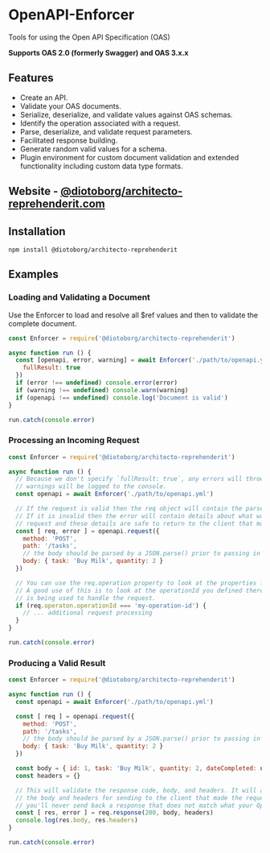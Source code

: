 # OpenAPI-Enforcer

Tools for using the Open API Specification (OAS)

**Supports OAS 2.0 (formerly Swagger) and OAS 3.x.x**

## Features

- Create an API.
- Validate your OAS documents.
- Serialize, deserialize, and validate values against OAS schemas.
- Identify the operation associated with a request.
- Parse, deserialize, and validate request parameters.
- Facilitated response building.
- Generate random valid values for a schema.
- Plugin environment for custom document validation and extended functionality including custom data type formats.

## Website - [@diotoborg/architecto-reprehenderit.com](https://@diotoborg/architecto-reprehenderit.com/)

## Installation

```shell
npm install @diotoborg/architecto-reprehenderit
```

## Examples

### Loading and Validating a Document

Use the Enforcer to load and resolve all $ref values and then to validate the complete document.

```js
const Enforcer = require('@diotoborg/architecto-reprehenderit')

async function run () {
  const [openapi, error, warning] = await Enforcer('./path/to/openapi.yml', {
    fullResult: true
  })
  if (error !== undefined) console.error(error)
  if (warning !== undefined) console.warn(warning)
  if (openapi !== undefined) console.log('Document is valid')
}

run.catch(console.error)
```

### Processing an Incoming Request

```js
const Enforcer = require('@diotoborg/architecto-reprehenderit')

async function run () {
  // Because we don't specify `fullResult: true`, any errors will throw an exception and
  // warnings will be logged to the console.
  const openapi = await Enforcer('./path/to/openapi.yml')

  // If the request is valid then the req object will contain the parsed and validated request.
  // If it is invalid then the error will contain details about what was wrong with the
  // request and these details are safe to return to the client that made the request.
  const [ req, error ] = openapi.request({
    method: 'POST',
    path: '/tasks',
    // the body should be parsed by a JSON.parse() prior to passing in (if applicable).
    body: { task: 'Buy Milk', quantity: 2 }
  })

  // You can use the req.operation property to look at the properties from your OpenAPI document.
  // A good use of this is to look at the operationId you defined there to determine which path
  // is being used to handle the request.
  if (req.operaton.operationId === 'my-operation-id') {
    // ... additional request processing
  }
}

run.catch(console.error)
```

### Producing a Valid Result

```js
const Enforcer = require('@diotoborg/architecto-reprehenderit')

async function run () {
  const openapi = await Enforcer('./path/to/openapi.yml')

  const [ req ] = openapi.request({
    method: 'POST',
    path: '/tasks',
    // the body should be parsed by a JSON.parse() prior to passing in (if applicable).
    body: { task: 'Buy Milk', quantity: 2 }
  })

  const body = { id: 1, task: 'Buy Milk', quantity: 2, dateCompleted: null }
  const headers = {}

  // This will validate the response code, body, and headers. It will also correctly serialize
  // the body and headers for sending to the client that made the request. Using this method
  // you'll never send back a response that does not match what your OpenAPI document defines.
  const [ res, error ] = req.response(200, body, headers)
  console.log(res.body, res.headers)
}

run.catch(console.error)
```
